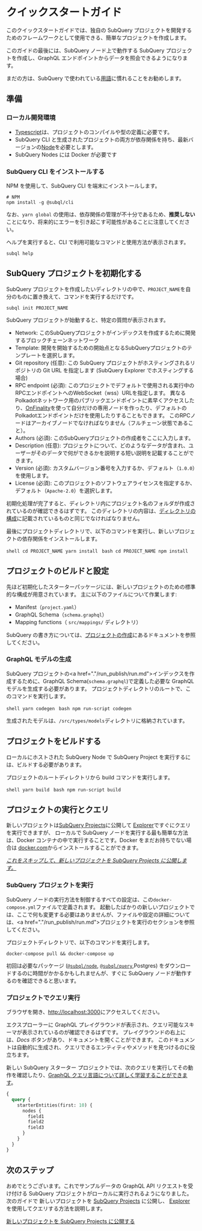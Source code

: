 # クイックスタートガイド

このクイックスタートガイドでは、独自の SubQuery プロジェクトを開発するためのフレームワークとして使用できる、簡単なプロジェクトを作成します。

このガイドの最後には、SubQuery ノード上で動作する SubQuery プロジェクトを作成し、GraphQL エンドポイントからデータを照会できるようになります。

まだの方は、SubQuery で使われている[用語](../#terminology)に慣れることをお勧めします。

## 準備

### ローカル開発環境

- [Typescript](https://www.typescriptlang.org/)は、プロジェクトのコンパイルや型の定義に必要です。
- SubQuery CLI と生成されたプロジェクトの両方が依存関係を持ち、最新バージョンの[Node](https://nodejs.org/en/)を必要とします。
- SubQuery Nodes には Docker が必要です

### SubQuery CLI をインストールする

NPM を使用して、SubQuery CLI を端末にインストールします。

```shell
# NPM
npm install -g @subql/cli
```

なお、`yarn global` の使用は、依存関係の管理が不十分であるため、**推奨しない** ことになり、将来的にエラーを引き起こす可能性があることに注意してください。

ヘルプを実行すると、CLI で利用可能なコマンドと使用方法が表示されます。

```shell
subql help
```

## SubQuery プロジェクトを初期化する

SubQuery プロジェクトを作成したいディレクトリの中で、`PROJECT_NAME`を自分のものに置き換えて、コマンドを実行するだけです。

```shell
subql init PROJECT_NAME
```

SubQuery プロジェクトが始動すると、特定の質問が表示されます。

- Network: このSubQueryプロジェクトがインデックスを作成するために開発するブロックチェーンネットワーク
- Template: 開発を開始するための開始点となるSubQueryプロジェクトのテンプレートを選択します。
- Git repository (任意): この SubQuery プロジェクトがホスティングされるリポジトリの Git URL を指定します (SubQuery Explorer でホスティングする場合)
- RPC endpoint (必須): このプロジェクトでデフォルトで使用される実行中のRPCエンドポイントへのWebSocket（wss）URLを指定します。 異なるPolkadotネットワーク用のパブリックエンドポイントに素早くアクセスしたり、[OnFinality](https://app.onfinality.io)を使って自分だけの専用ノードを作ったり、デフォルトのPolkadotエンドポイントだけを使用したりすることもできます。 このRPCノードはアーカイブノードでなければなりません（フルチェーン状態であること）。
- Authors (必須): このSubQueryプロジェクトの作成者をここに入力します。
- Description (任意): プロジェクトについて、どのようなデータが含まれ、ユーザーがそのデータで何ができるかを説明する短い説明を記載することができます。
- Version (必須): カスタムバージョン番号を入力するか、デフォルト（`1.0.0`）を使用します。
- License (必須): このプロジェクトのソフトウェアライセンスを指定するか、デフォルト（`Apache-2.0`）を選択します。

初期化処理が完了すると、ディレクトリ内にプロジェクト名のフォルダが作成されているのが確認できるはずです。 このディレクトリの内容は、[ディレクトリの構成](../create/introduction.md#directory-structure)に記載されているものと同じでなければなりません。

最後にプロジェクトディレクトリで、以下のコマンドを実行し、新しいプロジェクトの依存関係をインストールします。

<CodeGroup> <CodeGroupItem title="YARN" active> `shell cd PROJECT_NAME yarn install ` </CodeGroupItem>
<CodeGroupItem title="NPM"> `bash cd PROJECT_NAME npm install ` </CodeGroupItem> </CodeGroup>

## プロジェクトのビルドと設定

先ほど初期化したスターターパッケージには、新しいプロジェクトのための標準的な構成が用意されています。 主に以下のファイルについて作業します:

- Manifest（`project.yaml`）
- GraphQL Schema（`schema.graphql`）
- Mapping functions（ `src/mappings/` ディレクトリ）

SubQuery の書き方については、[プロジェクトの作成](./create/introduction.md)にあるドキュメントを参照してください。

### GraphQL モデルの生成

SubQuery プロジェクトの<a href="."/run_publish/run.md">インデックス</a>を作成するために、GraphQL Schema(`schema.graphql`)で定義した必要な GraphQL モデルを生成する必要があります。 プロジェクトディレクトリのルートで、このコマンドを実行します。

<CodeGroup> <CodeGroupItem title="YARN" active> `shell yarn codegen ` </CodeGroupItem>
<CodeGroupItem title="NPM"> `bash npm run-script codegen ` </CodeGroupItem> </CodeGroup>

生成されたモデルは、`/src/types/models`ディレクトリに格納されています。

## プロジェクトをビルドする

ローカルにホストされた SubQuery Node で SubQuery Project を実行するには、ビルドする必要があります。

プロジェクトのルートディレクトリから build コマンドを実行します。

<CodeGroup> <CodeGroupItem title="YARN" active> `shell yarn build ` </CodeGroupItem>
<CodeGroupItem title="NPM"> `bash npm run-script build ` </CodeGroupItem> </CodeGroup>

## プロジェクトの実行とクエリ

新しいプロジェクトは[SubQuery Projects](https://project.subquery.network)に公開して [Explorer](https://explorer.subquery.network)ですぐにクエリを実行できますが、 ローカルで SubQuery ノードを実行する最も簡単な方法は、Docker コンテナの中で実行することです。Docker をまだお持ちでない場合は [docker.com](https://docs.docker.com/get-docker/)からインストールすることができます。

[_これをスキップして、新しいプロジェクトを SubQuery Projects に公開します。_](../run_publish/publish.md)

### SubQuery プロジェクトを実行

SubQuery ノードの実行方法を制御するすべての設定は、この`docker-compose.yml`ファイルで定義されます。 起動したばかりの新しいプロジェクトでは、ここで何も変更する必要はありませんが、ファイルや設定の詳細については、<a href="."/run_publish/run.md">プロジェクトを実行</a>のセクションを参照してください。

プロジェクトディレクトリで、以下のコマンドを実行します。

```shell
docker-compose pull && docker-compose up
```

初回は必要なパッケージ ([`@subql/node`](https://www.npmjs.com/package/@subql/node), [`@subql/query`](https://www.npmjs.com/package/@subql/query),Postgres) をダウンロードするのに時間がかかるかもしれませんが、すぐに SubQuery ノードが動作するのを確認できると思います。

### プロジェクトでクエリ実行

ブラウザを開き、[http://localhost:3000](http://localhost:3000)にアクセスしてください。

エクスプローラーに GraphQL プレイグラウンドが表示され、クエリ可能なスキーマが表示されているのが確認できるはずです。 プレイグラウンドの右上には、_Docs_ ボタンがあり、ドキュメントを開くことができます。 このドキュメントは自動的に生成され、クエリできるエンティティやメソッドを見つけるのに役立ちます。

新しい SubQuery スターター プロジェクトでは、次のクエリを実行してその動作を確認したり、[GraphQL クエリ言語について詳しく学習することができます](./run_publish/graphql.md)。

```graphql
{
  query {
    starterEntities(first: 10) {
      nodes {
        field1
        field2
        field3
      }
    }
  }
}
```

## 次のステップ

おめでとうございます。これでサンプルデータの GraphQL API リクエストを受け付ける SubQuery プロジェクトがローカルに実行されるようになりました。 次のガイドで 新しいプロジェクトを [SubQuery Projects](https://project.subquery.network) に公開し、 [Explorer](https://explorer.subquery.network) を使用してクエリする方法を説明します。

[新しいプロジェクトを SubQuery Projects に公開する](../run_publish/publish.md)
